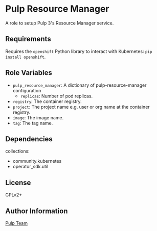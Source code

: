 Pulp Resource Manager
=====================

A role to setup Pulp 3's Resource Manager service.

Requirements
------------

Requires the `openshift` Python library to interact with Kubernetes: `pip install openshift`.

Role Variables
--------------

* `pulp_resource_manager`: A dictionary of pulp-resource-manager configuration
    * `replicas`: Number of pod replicas.
* `registry`: The container registry.
* `project`: The project name e.g. user or org name at the container registry.
* `image`: The image name.
* `tag`: The tag name.

Dependencies
------------

collections:

  - community.kubernetes
  - operator_sdk.util

License
-------

GPLv2+

Author Information
------------------

[Pulp Team](https://pulpproject.org/)
